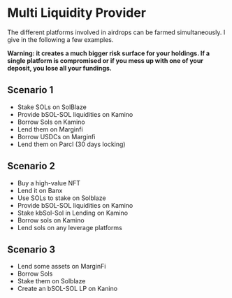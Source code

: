 # Multi Liquidity Provider

The different platforms involved in airdrops can be farmed simultaneously. I give in the 
following a few examples.

**Warning: it creates a much bigger risk surface for your holdings. If a single platform is
compromised or if you mess up with one of your deposit, you lose all your fundings.**


## Scenario 1

* Stake SOLs on SolBlaze
* Provide bSOL-SOL liquidities on Kamino
* Borrow Sols on Kamino
* Lend them on Marginfi
* Borrow USDCs on Marginfi
* Lend them on Parcl (30 days locking)

## Scenario 2

* Buy a high-value NFT
* Lend it on Banx
* Use SOLs to stake on Solblaze
* Provide bSOL-SOL liquidities on Kamino
* Stake kbSol-Sol in Lending on Kamino
* Borrow sols on Kamino
* Lend sols on any leverage platforms

## Scenario 3

* Lend some assets on MarginFi
* Borrow Sols
* Stake them on Solblaze
* Create an bSOL-SOL LP on Kanino
